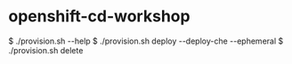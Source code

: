 # openshift-cd-workshop


$ ./provision.sh --help
$ ./provision.sh deploy --deploy-che --ephemeral
$ ./provision.sh delete
